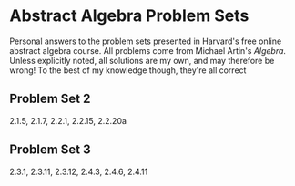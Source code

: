 # Abstract Algebra Problem Sets

Personal answers to the problem sets presented in Harvard's free online
abstract algebra course. All problems come from Michael Artin's *Algebra*.
Unless explicitly noted, all solutions are my own, and may therefore be wrong!
To the best of my knowledge though, they're all correct

## Problem Set 2

2.1.5, 2.1.7, 2.2.1, 2.2.15, 2.2.20a

## Problem Set 3

2.3.1, 2.3.11, 2.3.12, 2.4.3, 2.4.6, 2.4.11